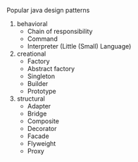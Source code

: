 Popular java design patterns 

1. behavioral 
	- Chain of responsibility
	- Command
	- Interpreter (Little (Small) Language)
2. creational 
	- Factory
	- Abstract factory
	- Singleton
	- Builder
	- Prototype
3. structural 
	- Adapter
	- Bridge
	- Composite
	- Decorator
	- Facade
	- Flyweight
	- Proxy
